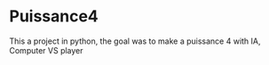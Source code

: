 # Puissance4
This a project in python, the goal was to make a puissance 4 with IA, Computer VS player 
